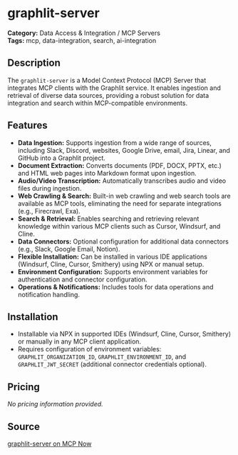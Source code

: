 # graphlit-server

**Category:** Data Access & Integration / MCP Servers  
**Tags:** mcp, data-integration, search, ai-integration

## Description
The `graphlit-server` is a Model Context Protocol (MCP) Server that integrates MCP clients with the Graphlit service. It enables ingestion and retrieval of diverse data sources, providing a robust solution for data integration and search within MCP-compatible environments.

## Features
- **Data Ingestion:** Supports ingestion from a wide range of sources, including Slack, Discord, websites, Google Drive, email, Jira, Linear, and GitHub into a Graphlit project.
- **Document Extraction:** Converts documents (PDF, DOCX, PPTX, etc.) and HTML web pages into Markdown format upon ingestion.
- **Audio/Video Transcription:** Automatically transcribes audio and video files during ingestion.
- **Web Crawling & Search:** Built-in web crawling and web search tools are available as MCP tools, eliminating the need for separate integrations (e.g., Firecrawl, Exa).
- **Search & Retrieval:** Enables searching and retrieving relevant knowledge within various MCP clients such as Cursor, Windsurf, and Cline.
- **Data Connectors:** Optional configuration for additional data connectors (e.g., Slack, Google Email, Notion).
- **Flexible Installation:** Can be installed in various IDE applications (Windsurf, Cline, Cursor, Smithery) using NPX or manual setup.
- **Environment Configuration:** Supports environment variables for authentication and connector configuration.
- **Operations & Notifications:** Includes tools for data operations and notification handling.

## Installation
- Installable via NPX in supported IDEs (Windsurf, Cline, Cursor, Smithery) or manually in any MCP client application.
- Requires configuration of environment variables: `GRAPHLIT_ORGANIZATION_ID`, `GRAPHLIT_ENVIRONMENT_ID`, and `GRAPHLIT_JWT_SECRET` (additional connector credentials optional).

## Pricing
_No pricing information provided._

## Source
[graphlit-server on MCP Now](https://mcpnow.org/servers/graphlit-graphlit-mcp-server)
